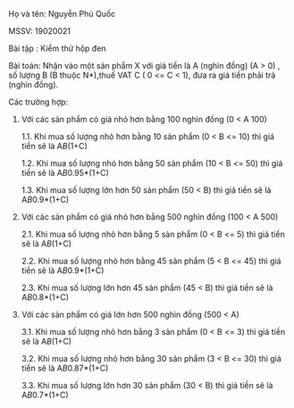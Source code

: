 Họ và tên: Nguyễn Phú Quốc

MSSV: 19020021

Bài tập : Kiểm thử hộp đen

Bài toán: Nhận vào một sản phẩm X với giá tiền là A (nghìn đồng) (A > 0) , số lượng B (B thuộc N*),thuế
VAT C ( 0 <= C < 1), đưa ra giá tiền phải trả (nghìn đồng).

Các trường hợp:

1. Với các sản phẩm có giá nhỏ hơn bằng 100 nghìn đồng (0 < A 100)

   1.1. Khi mua số lượng nhỏ hơn bằng 10 sản phẩm (0 < B <= 10) thì giá tiền sẽ là A*B*(1+C)

   1.2. Khi mua số lượng nhỏ hơn bằng 50 sản phẩm (10 < B <= 50) thì giá tiền sẽ là A*B*0.95*(1+C)

   1.3. Khi mua số lượng lớn hơn 50 sản phẩm (50 < B) thì giá tiền sẽ là A*B*0.9*(1+C)


2. Với các sản phẩm có giá nhỏ hơn bằng 500 nghìn đồng (100 < A 500)

   2.1. Khi mua số lượng nhỏ hơn bằng 5 sản phẩm (0 <  B <= 5) thì giá tiền sẽ là A*B*(1+C)

   2.2. Khi mua số lượng nhỏ hơn bằng 45 sản phẩm (5  < B <= 45) thì giá tiền sẽ là A*B*0.9*(1+C)

   2.3. Khi mua số lượng lớn hơn 45 sản phẩm (45 < B) thì giá tiền sẽ là A*B*0.8*(1+C)


3. Với các sản phẩm có giá lớn hơn 500 nghìn đồng (500 < A)

   3.1. Khi mua số lượng nhỏ hơn bằng 3 sản phẩm (0  < B <= 3) thì giá tiền sẽ là A*B*(1+C)

   3.2. Khi mua số lượng nhỏ hơn bằng 30 sản phẩm (3  < B <= 30) thì giá tiền sẽ là A*B*0.87*(1+C)

   3.3. Khi mua số lượng lớn hơn 30 sản phẩm (30 < B) thì giá tiền sẽ là A*B*0.7*(1+C)


